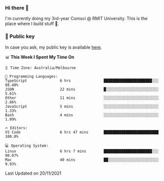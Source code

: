 ### Hi there 👋

I'm currently doing my 3rd-year Comsci @ RMIT University. This is the place where I build stuff 👀. 

### 🔑 Public key

In case you ask, my public key is available [here](https://public.auspham.dev/).

<!--START_SECTION:waka-->
📊 **This Week I Spent My Time On** 

```text
⌚︎ Time Zone: Australia/Melbourne

💬 Programming Languages: 
TypeScript               6 hrs               ██████████████████████░░░   88.48% 
JSON                     22 mins             █░░░░░░░░░░░░░░░░░░░░░░░░   5.61% 
Other                    11 mins             ░░░░░░░░░░░░░░░░░░░░░░░░░   2.86% 
JavaScript               5 mins              ░░░░░░░░░░░░░░░░░░░░░░░░░   1.33% 
Bash                     4 mins              ░░░░░░░░░░░░░░░░░░░░░░░░░   1.09%

🔥 Editors: 
VS Code                  6 hrs 47 mins       █████████████████████████   100.0%

💻 Operating System: 
Linux                    6 hrs 7 mins        ██████████████████████░░░   90.07% 
Mac                      40 mins             ██░░░░░░░░░░░░░░░░░░░░░░░   9.93%

```


 Last Updated on 20/11/2021
<!--END_SECTION:waka-->

<!--
**rockmanvnx6/rockmanvnx6** is a ✨ _special_ ✨ repository because its `README.md` (this file) appears on your GitHub profile.

Here are some ideas to get you started:

- 🔭 I’m currently working on ...
- 🌱 I’m currently learning ...
- 👯 I’m looking to collaborate on ...
- 🤔 I’m looking for help with ...
- 💬 Ask me about ...
- 📫 How to reach me: ...
- 😄 Pronouns: ...
- ⚡ Fun fact: ...
-->
